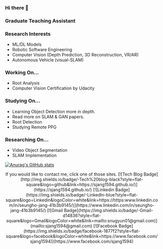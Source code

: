 ### Hi there 👋

### Graduate Teaching Assistant

### Research Interests
- ML/DL Models
- Robotic Software Engineering
- Computer Vision (Depth Prediction, 3D Reconstruction, VR/AR)
- Autonomous Vehicle (visual-SLAM)

### Working On...
- Root Analysis
- Computer Vision Certification by Udacity

### Studying On...
- Learning Object Detection more in depth.
- Read more on SLAM & GAN papers.
- Root Detection
- Studying Remote PPG

### Researching On...
- Video Object Segmentation
- SLAM Implementation


[![Anurag's GitHub stats](https://github-readme-stats.vercel.app/api?username=sjang1594)](https://github.com/sjang1594/github-readme-stats)


<div align=center>
If you would like to contact me, click one of those sites.
[![Tech Blog Badge](http://img.shields.io/badge/-Tech%20blog-black?style=flat-square&logo=github&link=https://sjang1594.github.io/)](https://sjang1594.github.io/)
[![Linkedin Badge](https://img.shields.io/badge/-LinkedIn-blue?style=flat-square&logo=Linkedin&logoColor=white&link=https://https:www.linkedin.com/in/seungho-jang-41b3b9145/)](https://www.linkedin.com/in/seungho-jang-41b3b9145/) 
[![Gmail Badge](https://img.shields.io/badge/-Gmail-d14836?style=flat-square&logo=Gmail&logoColor=white&link=mailto:snugyun01@gmail.com)](mailto:sjang1594@gmail.com)
[![Facebook Badge](https://img.shields.io/badge/facebook-1877f2?style=flat-square&logo=facebook&logoColor=white&link=https://www.facebook.com/sjang1594)](https://www.facebook.com/sjang1594)

</div>
